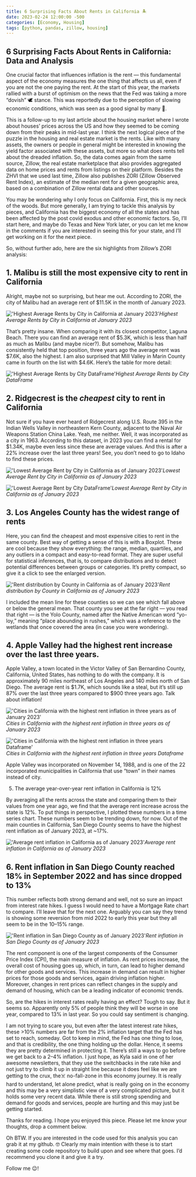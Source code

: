 ```yaml
---
title: 6 Surprising Facts About Rents in California 🏝️
date: 2023-02-24 12:00:00 -500
categories: [Economy, Housing]
tags: [python, pandas, zillow, housing]
---
```


## 6 Surprising Facts About Rents in California: Data and Analysis

One crucial factor that influences inflation is the rent — this fundamental aspect of the economy measures the one thing that affects us all, even if you are not the one paying the rent. At the start of this year, the markets rallied with a burst of optimism on the news that the Fed was taking a more “dovish” 🕊️ stance. This was reportedly due to the perception of slowing economic conditions, which was seen as a good signal by many 🤔.

This is a follow-up to my last article about the housing market where I wrote about houses’ prices across the US and how they seemed to be coming down from their peaks in mid-last year. I think the next logical piece of the puzzle in the housing and real estate market is the rents. Like with many assets, the owners or people in general might be interested in knowing the yield factor associated with these assets, but more so what does rents tell about the dreaded inflation. So, the data comes again from the same source, Zillow, the real estate marketplace that also provides aggregated data on home prices and rents from listings on their platform. Besides the ZHVI that we used last time, Zillow also publishes ZORI (Zillow Observed Rent Index), an estimate of the median rent for a given geographic area, based on a combination of Zillow rental data and other sources.

You may be wondering why I only focus on California. First, this is my neck of the woods. But more generally, I am trying to tackle this analysis by pieces, and California has the biggest economy of all the states and has been affected by the post covid exodus and other economic factors. So, I’ll start here, and maybe do Texas and New York later, or you can let me know in the comments if you are interested in seeing this for your state, and I’ll get working on it for the next piece.

So, without further ado, here are the six highlights from Zillow’s ZORI analysis:

## 1. Malibu is still the most expensive city to rent in California

Alright, maybe not so surprising, but hear me out. According to ZORI, the city of Malibu had an average rent of $11.5K in the month of January 2023.

!['Highest Average Rents by City in California at January 2023'](https://miro.medium.com/v2/resize:fit:1400/format:webp/1*eNytbfGiM4BvSG-Gg631qQ.png )_Highest Average Rents by City in California at January 2023_

That’s pretty insane. When comparing it with its closest competitor, Laguna Beach. There you can find an average rent of $5.3K, which is less than half as much as Malibu (and maybe nicer?). But somehow, Malibu has consistently held that top position, three years ago the average rent was $7.6K, also the highest. I am also surprised that Mill Valley in Marin County came in fourth on the list with $4.6K. Here’s the table for more detail:

!['Highest Average Rents by City DataFrame'](https://miro.medium.com/v2/resize:fit:1400/format:webp/1*BgL5QIkRt89YtCjCmt8sZw.png )_Highest Average Rents by City DataFrame_

## 2. Ridgecrest is the _cheapest_ city to rent in California

Not sure if you have ever heard of Ridgecrest along U.S. Route 395 in the Indian Wells Valley in northeastern Kern County, adjacent to the Naval Air Weapons Station China Lake. Yeah, me neither. Well, it was incorporated as a city in 1963. According to this dataset, in 2023 you can find a rental for $1.34K, maybe even less since these are average values. And this is after a 22% increase over the last three years! See, you don’t need to go to Idaho to find these prices.

!['Lowest Average Rent by City in California as of January 2023'](https://miro.medium.com/v2/resize:fit:1400/format:webp/1*s_W96Qmhjbpu7YJq5TZjMg.png)_Lowest Average Rent by City in California as of January 2023_

!['Lowest Average Rent by City DataFrame'](https://miro.medium.com/v2/resize:fit:1400/format:webp/1*M6F9F5gUUoK1EIBj1vZkyw.png)_Lowest Average Rent by City in California as of January 2023_

## 3. Los Angeles County has the widest range of rents

Here, you can find the cheapest and most expensive cities to rent in the same county. Best way of getting a sense of this is with a Boxplot. These are cool because they show everything: the range, median, quartiles, and any outliers in a compact and easy-to-read format. They are super useful for statistical inferences, that is, to compare distributions and to detect potential differences between groups or categories. It’s pretty compact, so give it a click to see the enlarged version.

!['Rent distribution by County in California as of January 2023'](https://miro.medium.com/v2/resize:fit:1400/format:webp/1*X_FmSXMs0F5K0dIcvnAzug.png)_Rent distribution by County in California as of January 2023_

I included the mean line for these counties so we can see which fall above or below the general mean. That county you see at the far right — you read that right — is the Yolo County, named after the Native American word “yo-loy,” meaning “place abounding in rushes,” which was a reference to the wetlands that once covered the area (in case you were wondering).

## 4. Apple Valley had the highest rent increase over the last three years.

Apple Valley, a town located in the Victor Valley of San Bernardino County, California, United States, has nothing to do with the company. It is approximately 90 miles northeast of Los Angeles and 140 miles north of San Diego. The average rent is $1.7K, which sounds like a steal, but it’s still up 87% over the last three years compared to $900 three years ago. Talk about inflation!

!['Cities in California with the highest rent inflation in three years as of January 2023'](https://miro.medium.com/v2/resize:fit:1400/format:webp/1*xaxkIFEhqeTWH4MtZ3TgvA.png)_Cities in California with the highest rent inflation in three years as of January 2023_

!['Cities in California with the highest rent inflation in three years Dataframe'](https://miro.medium.com/v2/resize:fit:1400/format:webp/1*g-l0vK1cLV1r0ddZhJzFyg.png)_Cities in California with the highest rent inflation in three years Dataframe_

Apple Valley was incorporated on November 14, 1988, and is one of the 22 incorporated municipalities in California that use “town” in their names instead of city.

5. The average year-over-year rent inflation in California is 12%

By averaging all the rents across the state and comparing them to their values from one year ago, we find that the average rent increase across the state is 12%. To put things in perspective, I plotted these numbers in a time series chart. These numbers seem to be trending down, for now. Out of the main counties in California, San Diego County seems to have the highest rent inflation as of January 2023, at ~17%.

!['Average rent inflation in California as of January 2023'](https://miro.medium.com/v2/resize:fit:1400/format:webp/1*fTsjIg_3iQ0JzwSztDXXtg.png)_Average rent inflation in California as of January 2023_

## 6. Rent inflation in San Diego County reached 18% in September 2022 and has since dropped to 13%

This number reflects both strong demand and well, not so sure an impact from interest rate hikes. I guess I would need to have a Mortgage Rate chart to compare. I’ll leave that for the next one. Arguably you can say they trend is showing some reversion from mid 2022 to early this year but they all seem to be in the 10–15% range.

!['Rent inflation in San Diego County as of January 2023'](https://miro.medium.com/v2/resize:fit:1400/format:webp/1*PyhJ4UU_gjQkldNMLKl_Gw.png)_Rent inflation in San Diego County as of January 2023_

The rent component is one of the largest components of the Consumer Price Index (CPI), the main measure of inflation. As rent prices increase, the overall cost of housing goes up, which, in turn, can lead to higher demand for other goods and services. This increase in demand can result in higher prices for those goods and services, again driving inflation higher. Moreover, changes in rent prices can reflect changes in the supply and demand of housing, which can be a leading indicator of economic trends.

So, are the hikes in interest rates really having an effect? Tough to say. But it seems so. Apparently only 5% of people think they will be worse in one year, compared to 13% in last year. So you could say sentiment is changing.

I am not trying to scare you, but even after the latest interest rate hikes, these >10% numbers are far from the 2% inflation target that the Fed has set to reach, someday. Got to keep in mind, the Fed has one thing to lose, and that is credibility, the one thing holding up the dollar. Hence, it seems they are pretty determined in protecting it. There’s still a ways to go before we get back to a 2–4% inflation. I just hope, as Kyla said in one of her awesome newsletters, that they use the switchbacks in the rate hike and not just try to climb it up in straight line because it does feel like we are getting to the crux, the☠️ no-fall-zone️ in this economy journey. It is really hard to understand, let alone predict, what is really going on in the economy and this may be a very simplistic view of a very complicated picture, but it holds some very recent data. While there is still strong spending and demand for goods and services, people are hurting and this may just be getting started.

Thanks for reading. I hope you enjoyed this piece. Please let me know your thoughts, drop a comment below.

Oh BTW. If you are interested in the code used for this analysis you can grab it at my github. 🤓 Clearly my main intention with these is to start creating some code repository to build upon and see where that goes. I’d recommend you clone it and give it a try.

Follow me 😉!